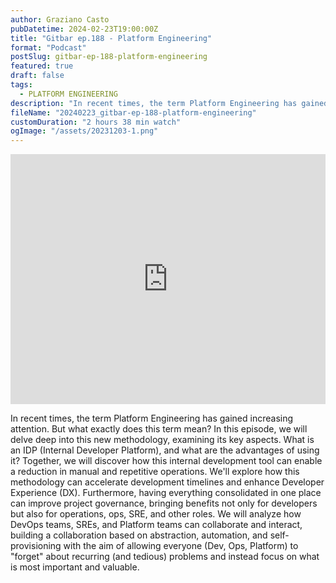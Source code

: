 ```yaml
---
author: Graziano Casto
pubDatetime: 2024-02-23T19:00:00Z
title: "Gitbar ep.188 - Platform Engineering"
format: "Podcast"
postSlug: gitbar-ep-188-platform-engineering
featured: true
draft: false
tags:
  - PLATFORM ENGINEERING
description: "In recent times, the term Platform Engineering has gained increasing attention. But what exactly does this term mean? In this episode, we will delve deep into this new methodology, examining its key aspects."
fileName: "20240223_gitbar-ep-188-platform-engineering"
customDuration: "2 hours 38 min watch"
ogImage: "/assets/20231203-1.png"
---
```


<iframe width="100%" height="400" src="https://www.youtube.com/embed/wt8XvQg-3FA?si=YzeE734JTrN2FnzX" title="Gitbar ep.188 - Platform Engineering" frameborder="0" allow="accelerometer; autoplay; clipboard-write; encrypted-media; gyroscope; picture-in-picture; web-share" allowfullscreen></iframe>

In recent times, the term Platform Engineering has gained increasing attention. But what exactly does this term mean? In this episode, we will delve deep into this new methodology, examining its key aspects. What is an IDP (Internal Developer Platform), and what are the advantages of using it? Together, we will discover how this internal development tool can enable a reduction in manual and repetitive operations. We'll explore how this methodology can accelerate development timelines and enhance Developer Experience (DX). Furthermore, having everything consolidated in one place can improve project governance, bringing benefits not only for developers but also for operations, ops, SRE, and other roles. We will analyze how DevOps teams, SREs, and Platform teams can collaborate and interact, building a collaboration based on abstraction, automation, and self-provisioning with the aim of allowing everyone (Dev, Ops, Platform) to "forget" about recurring (and tedious) problems and instead focus on what is most important and valuable.
